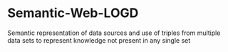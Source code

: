 # Semantic-Web-LOGD
Semantic representation of data sources and use of triples from multiple data sets to represent knowledge not present in any single set
